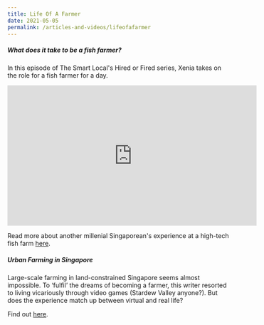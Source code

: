 ```yaml
---
title: Life Of A Farmer
date: 2021-05-05
permalink: /articles-and-videos/lifeofafarmer
---
```


##### What does it take to be a fish farmer?

In this episode of The Smart Local's Hired or Fired series, Xenia takes on the role for a fish farmer for a day.


<iframe width="560" height="315" src="https://www.youtube.com/embed/9AchlGbndec" title="YouTube video player" frameborder="0" allow="accelerometer; autoplay; clipboard-write; encrypted-media; gyroscope; picture-in-picture" allowfullscreen></iframe>

Read more about another millenial Singaporean's experience at a high-tech fish farm [here](https://www.ricemedia.co/culture-people-millennial-singaporean-fish-farmer-for-a-week/).

##### Urban Farming in Singapore

Large-scale farming in land-constrained Singapore seems almost impossible. To ‘fulfil’ the dreams of becoming a farmer, this writer resorted to living vicariously through video games (Stardew Valley anyone?). But does the experience match up between virtual and real life? 

Find out [here](https://www.ricemedia.co/culture-people-games-never-match-real-life-farming/).